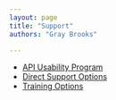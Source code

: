 ```yaml
---
layout: page
title: "Support"
authors: "Gray Brooks"

---
```


* [API Usability Program](https://github.com/18F/API-Usability-Testing)
* [Direct Support Options](https://github.com/18F/API-All-the-X/blob/master/agency_support.md)
* [Training Options](https://github.com/18F/API-All-the-X/blob/master/api_training.md)
